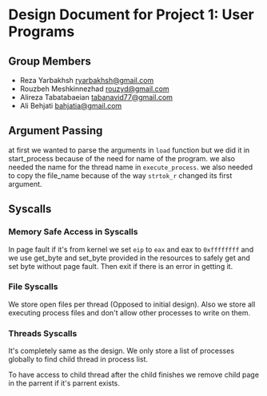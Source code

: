Design Document for Project 1: User Programs
============================================

## Group Members

* Reza Yarbakhsh <ryarbakhsh@gmail.com>
* Rouzbeh Meshkinnezhad <rouzyd@gmail.com>
* Alireza Tabatabaeian <tabanavid77@gmail.com>
* Ali Behjati <bahjatia@gmail.com>

## Argument Passing
at first we wanted to parse the arguments in `load` function but we did it in start_process because of the need for name of the program. we also needed the name for the thread name in `execute_process`. we also needed to copy the file_name because of the way `strtok_r` changed its first argument. 

## Syscalls
### Memory Safe Access in Syscalls
In page fault if it's from kernel we set `eip` to `eax` and eax to `0xffffffff` and we use get_byte and set_byte provided in the resources to safely get and set byte without page fault. Then exit if there is an error in getting it. 

### File Syscalls
We store open files per thread (Opposed to initial design). Also we store all executing process files and don't allow other processes to write on them.

### Threads Syscalls
It's completely same as the design. We only store a list of processes globally to find child thread in process list.

To have access to child thread after the child finishes we remove child page in the parrent if it's parrent exists.

